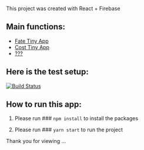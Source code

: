 This project was created with React + Firebase

## Main functions: 
- [Fate Tiny App ](#fate-your-decision)
- [Cost Tiny App ](#record-your-expenses)
- [???](#still-discovering)

## Here is the test setup: 

[![Build Status](https://semaphoreci.com/api/v1/damengrandom/dameng-pieces/branches/develop/badge.svg)](https://semaphoreci.com/damengrandom/dameng-pieces)

## How to run this app:

1. Please run ### `npm install` to install the packages

2. Please run ### `yarn start` to run the project 


Thank you for viewing ...